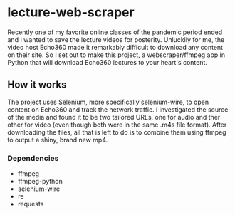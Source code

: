 # lecture-web-scraper

Recently one of my favorite online classes of the pandemic period ended and I wanted to save the lecture videos for posterity. 
Unluckily for me, the video host Echo360 made it remarkably difficult to download any content on their site. 
So I set out to make this project, a webscraper/ffmpeg app in Python that will download Echo360 lectures to your heart's content.

## How it works

The project uses Selenium, more specifically selenium-wire, to open content on Echo360 and track the network traffic.
I investigated the source of the media and found it to be two tailored URLs, one for audio and ther other for video (even though both were in the same .m4s file format). 
After downloading the files, all that is left to do is to combine them using ffmpeg to output a shiny, brand new mp4.

### Dependencies
- ffmpeg
- ffmpeg-python
- selenium-wire
- re
- requests
